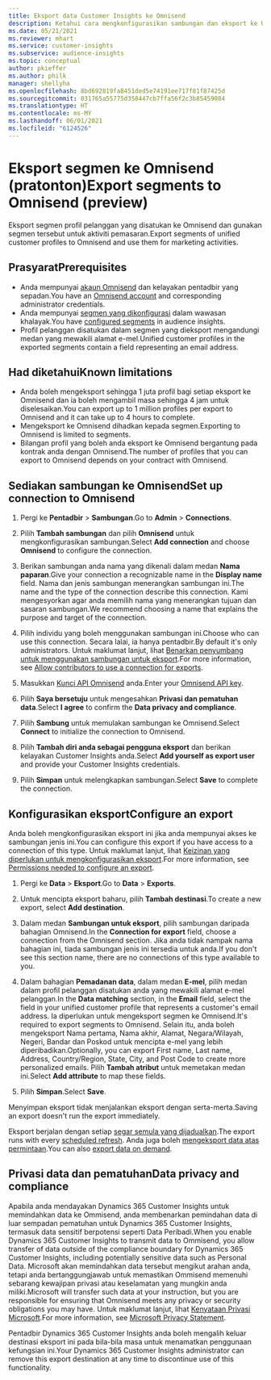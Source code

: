 ```yaml
---
title: Eksport data Customer Insights ke Omnisend
description: Ketahui cara mengkonfigurasikan sambungan dan eksport ke Omnisend.
ms.date: 05/21/2021
ms.reviewer: mhart
ms.service: customer-insights
ms.subservice: audience-insights
ms.topic: conceptual
author: pkieffer
ms.author: philk
manager: shellyha
ms.openlocfilehash: 8bd692819fa8451ded5e74191ee717f81f87425d
ms.sourcegitcommit: 831765a55775d358447cb7ffa56f2c3b85459084
ms.translationtype: HT
ms.contentlocale: ms-MY
ms.lasthandoff: 06/01/2021
ms.locfileid: "6124526"
---
```

# <a name="export-segments-to-omnisend-preview"></a><span data-ttu-id="d852c-103">Eksport segmen ke Omnisend (pratonton)</span><span class="sxs-lookup"><span data-stu-id="d852c-103">Export segments to Omnisend (preview)</span></span>

<span data-ttu-id="d852c-104">Eksport segmen profil pelanggan yang disatukan ke Omnisend dan gunakan segmen tersebut untuk aktiviti pemasaran.</span><span class="sxs-lookup"><span data-stu-id="d852c-104">Export segments of unified customer profiles to Omnisend and use them for marketing activities.</span></span>

## <a name="prerequisites"></a><span data-ttu-id="d852c-105">Prasyarat</span><span class="sxs-lookup"><span data-stu-id="d852c-105">Prerequisites</span></span>

-   <span data-ttu-id="d852c-106">Anda mempunyai [akaun Omnisend](https://www.omnisend.com/) dan kelayakan pentadbir yang sepadan.</span><span class="sxs-lookup"><span data-stu-id="d852c-106">You have an [Omnisend account](https://www.omnisend.com/) and corresponding administrator credentials.</span></span>
-   <span data-ttu-id="d852c-107">Anda mempunyai [segmen yang dikonfigurasi](segments.md) dalam wawasan khalayak.</span><span class="sxs-lookup"><span data-stu-id="d852c-107">You have [configured segments](segments.md) in audience insights.</span></span>
-   <span data-ttu-id="d852c-108">Profil pelanggan disatukan dalam segmen yang dieksport mengandungi medan yang mewakili alamat e-mel.</span><span class="sxs-lookup"><span data-stu-id="d852c-108">Unified customer profiles in the exported segments contain a field representing an email address.</span></span>

## <a name="known-limitations"></a><span data-ttu-id="d852c-109">Had diketahui</span><span class="sxs-lookup"><span data-stu-id="d852c-109">Known limitations</span></span>

- <span data-ttu-id="d852c-110">Anda boleh mengeksport sehingga 1 juta profil bagi setiap eksport ke Omnisend dan ia boleh mengambil masa sehingga 4 jam untuk diselesaikan.</span><span class="sxs-lookup"><span data-stu-id="d852c-110">You can export up to 1 million profiles per export to Omnisend and it can take up to 4 hours to complete.</span></span>
- <span data-ttu-id="d852c-111">Mengeksport ke Omnisend dihadkan kepada segmen.</span><span class="sxs-lookup"><span data-stu-id="d852c-111">Exporting to Omnisend is limited to segments.</span></span>
- <span data-ttu-id="d852c-112">Bilangan profil yang boleh anda eksport ke Omnisend bergantung pada kontrak anda dengan Omnisend.</span><span class="sxs-lookup"><span data-stu-id="d852c-112">The number of profiles that you can export to Omnisend depends on your contract with Omnisend.</span></span>

## <a name="set-up-connection-to-omnisend"></a><span data-ttu-id="d852c-113">Sediakan sambungan ke Omnisend</span><span class="sxs-lookup"><span data-stu-id="d852c-113">Set up connection to Omnisend</span></span>

1. <span data-ttu-id="d852c-114">Pergi ke **Pentadbir** > **Sambungan**.</span><span class="sxs-lookup"><span data-stu-id="d852c-114">Go to **Admin** > **Connections**.</span></span>

1. <span data-ttu-id="d852c-115">Pilih **Tambah sambungan** dan pilih **Omnisend** untuk mengkonfigurasikan sambungan.</span><span class="sxs-lookup"><span data-stu-id="d852c-115">Select **Add connection** and choose **Omnisend** to configure the connection.</span></span>

1. <span data-ttu-id="d852c-116">Berikan sambungan anda nama yang dikenali dalam medan **Nama paparan**.</span><span class="sxs-lookup"><span data-stu-id="d852c-116">Give your connection a recognizable name in the **Display name** field.</span></span> <span data-ttu-id="d852c-117">Nama dan jenis sambungan menerangkan sambungan ini.</span><span class="sxs-lookup"><span data-stu-id="d852c-117">The name and the type of the connection describe this connection.</span></span> <span data-ttu-id="d852c-118">Kami mengesyorkan agar anda memilih nama yang menerangkan tujuan dan sasaran sambungan.</span><span class="sxs-lookup"><span data-stu-id="d852c-118">We recommend choosing a name that explains the purpose and target of the connection.</span></span>

1. <span data-ttu-id="d852c-119">Pilih individu yang boleh menggunakan sambungan ini.</span><span class="sxs-lookup"><span data-stu-id="d852c-119">Choose who can use this connection.</span></span> <span data-ttu-id="d852c-120">Secara lalai, ia hanya pentadbir.</span><span class="sxs-lookup"><span data-stu-id="d852c-120">By default it's only administrators.</span></span> <span data-ttu-id="d852c-121">Untuk maklumat lanjut, lihat [Benarkan penyumbang untuk menggunakan sambungan untuk eksport](connections.md#allow-contributors-to-use-a-connection-for-exports).</span><span class="sxs-lookup"><span data-stu-id="d852c-121">For more information, see [Allow contributors to use a connection for exports](connections.md#allow-contributors-to-use-a-connection-for-exports).</span></span>

1. <span data-ttu-id="d852c-122">Masukkan [Kunci API Omnisend](https://support.omnisend.com/en/articles/1061890-generating-api-key) anda.</span><span class="sxs-lookup"><span data-stu-id="d852c-122">Enter your [Omnisend API key](https://support.omnisend.com/en/articles/1061890-generating-api-key).</span></span>

1. <span data-ttu-id="d852c-123">Pilih **Saya bersetuju** untuk mengesahkan **Privasi dan pematuhan data**.</span><span class="sxs-lookup"><span data-stu-id="d852c-123">Select **I agree** to confirm the **Data privacy and compliance**.</span></span>

1. <span data-ttu-id="d852c-124">Pilih **Sambung** untuk memulakan sambungan ke Omnisend.</span><span class="sxs-lookup"><span data-stu-id="d852c-124">Select **Connect** to initialize the connection to Omnisend.</span></span>

1. <span data-ttu-id="d852c-125">Pilih **Tambah diri anda sebagai pengguna eksport** dan berikan kelayakan Customer Insights anda.</span><span class="sxs-lookup"><span data-stu-id="d852c-125">Select **Add yourself as export user** and provide your Customer Insights credentials.</span></span>

1. <span data-ttu-id="d852c-126">Pilih **Simpan** untuk melengkapkan sambungan.</span><span class="sxs-lookup"><span data-stu-id="d852c-126">Select **Save** to complete the connection.</span></span>

## <a name="configure-an-export"></a><span data-ttu-id="d852c-127">Konfigurasikan eksport</span><span class="sxs-lookup"><span data-stu-id="d852c-127">Configure an export</span></span>

<span data-ttu-id="d852c-128">Anda boleh mengkonfigurasikan eksport ini jika anda mempunyai akses ke sambungan jenis ini.</span><span class="sxs-lookup"><span data-stu-id="d852c-128">You can configure this export if you have access to a connection of this type.</span></span> <span data-ttu-id="d852c-129">Untuk maklumat lanjut, lihat [Keizinan yang diperlukan untuk mengkonfigurasikan eksport](export-destinations.md#set-up-a-new-export).</span><span class="sxs-lookup"><span data-stu-id="d852c-129">For more information, see [Permissions needed to configure an export](export-destinations.md#set-up-a-new-export).</span></span>

1. <span data-ttu-id="d852c-130">Pergi ke **Data** > **Eksport**.</span><span class="sxs-lookup"><span data-stu-id="d852c-130">Go to **Data** > **Exports**.</span></span>

1. <span data-ttu-id="d852c-131">Untuk mencipta eksport baharu, pilih **Tambah destinasi**.</span><span class="sxs-lookup"><span data-stu-id="d852c-131">To create a new export, select **Add destination**.</span></span>

1. <span data-ttu-id="d852c-132">Dalam medan **Sambungan untuk eksport**, pilih sambungan daripada bahagian Omnisend.</span><span class="sxs-lookup"><span data-stu-id="d852c-132">In the **Connection for export** field, choose a connection from the Omnisend section.</span></span> <span data-ttu-id="d852c-133">Jika anda tidak nampak nama bahagian ini, tiada sambungan jenis ini tersedia untuk anda.</span><span class="sxs-lookup"><span data-stu-id="d852c-133">If you don't see this section name, there are no connections of this type available to you.</span></span>

1. <span data-ttu-id="d852c-134">Dalam bahagian **Pemadanan data**, dalam medan **E-mel**, pilih medan dalam profil pelanggan disatukan anda yang mewakili alamat e-mel pelanggan.</span><span class="sxs-lookup"><span data-stu-id="d852c-134">In the **Data matching** section, in the **Email** field, select the field in your unified customer profile that represents a customer's email address.</span></span> <span data-ttu-id="d852c-135">Ia diperlukan untuk mengeksport segmen ke Omnisend.</span><span class="sxs-lookup"><span data-stu-id="d852c-135">It's required to export segments to Omnisend.</span></span> <span data-ttu-id="d852c-136">Selain itu, anda boleh mengeksport Nama pertama, Nama akhir, Alamat, Negara/Wilayah, Negeri, Bandar dan Poskod untuk mencipta e-mel yang lebih diperibadikan.</span><span class="sxs-lookup"><span data-stu-id="d852c-136">Optionally, you can export First name, Last name, Address, Country/Region, State, City, and Post Code to create more personalized emails.</span></span> <span data-ttu-id="d852c-137">Pilih **Tambah atribut** untuk memetakan medan ini.</span><span class="sxs-lookup"><span data-stu-id="d852c-137">Select **Add attribute** to map these fields.</span></span>

1. <span data-ttu-id="d852c-138">Pilih **Simpan**.</span><span class="sxs-lookup"><span data-stu-id="d852c-138">Select **Save**.</span></span>

<span data-ttu-id="d852c-139">Menyimpan eksport tidak menjalankan eksport dengan serta-merta.</span><span class="sxs-lookup"><span data-stu-id="d852c-139">Saving an export doesn't run the export immediately.</span></span>

<span data-ttu-id="d852c-140">Eksport berjalan dengan setiap [segar semula yang dijadualkan](system.md#schedule-tab).</span><span class="sxs-lookup"><span data-stu-id="d852c-140">The export runs with every [scheduled refresh](system.md#schedule-tab).</span></span> <span data-ttu-id="d852c-141">Anda juga boleh [mengeksport data atas permintaan](export-destinations.md#run-exports-on-demand).</span><span class="sxs-lookup"><span data-stu-id="d852c-141">You can also [export data on demand](export-destinations.md#run-exports-on-demand).</span></span> 


## <a name="data-privacy-and-compliance"></a><span data-ttu-id="d852c-142">Privasi data dan pematuhan</span><span class="sxs-lookup"><span data-stu-id="d852c-142">Data privacy and compliance</span></span>

<span data-ttu-id="d852c-143">Apabila anda mendayakan Dynamics 365 Customer Insights untuk memindahkan data ke Ommisend, anda membenarkan pemindahan data di luar sempadan pematuhan untuk Dynamics 365 Customer Insights, termasuk data sensitif berpotensi seperti Data Peribadi.</span><span class="sxs-lookup"><span data-stu-id="d852c-143">When you enable Dynamics 365 Customer Insights to transmit data to Ommisend, you allow transfer of data outside of the compliance boundary for Dynamics 365 Customer Insights, including potentially sensitive data such as Personal Data.</span></span> <span data-ttu-id="d852c-144">Microsoft akan memindahkan data tersebut mengikut arahan anda, tetapi anda bertanggungjawab untuk memastikan Ommisend memenuhi sebarang kewajipan privasi atau keselamatan yang mungkin anda miliki.</span><span class="sxs-lookup"><span data-stu-id="d852c-144">Microsoft will transfer such data at your instruction, but you are responsible for ensuring that Omnisend meets any privacy or security obligations you may have.</span></span> <span data-ttu-id="d852c-145">Untuk maklumat lanjut, lihat [Kenyataan Privasi Microsoft](https://go.microsoft.com/fwlink/?linkid=396732).</span><span class="sxs-lookup"><span data-stu-id="d852c-145">For more information, see [Microsoft Privacy Statement](https://go.microsoft.com/fwlink/?linkid=396732).</span></span>

<span data-ttu-id="d852c-146">Pentadbir Dynamics 365 Customer Insights anda boleh mengalih keluar destinasi eksport ini pada bila-bila masa untuk menamatkan penggunaan kefungsian ini.</span><span class="sxs-lookup"><span data-stu-id="d852c-146">Your Dynamics 365 Customer Insights administrator can remove this export destination at any time to discontinue use of this functionality.</span></span>
